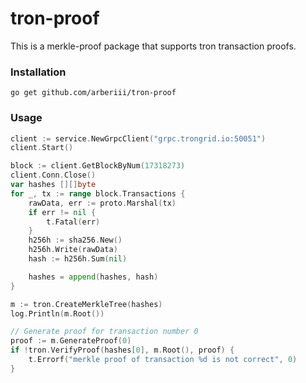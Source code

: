 # tron-proof
This is a merkle-proof package that supports tron transaction proofs.

### Installation
```
go get github.com/arberiii/tron-proof
```

### Usage
```go
client := service.NewGrpcClient("grpc.trongrid.io:50051")
client.Start()

block := client.GetBlockByNum(17318273)
client.Conn.Close()
var hashes [][]byte
for _, tx := range block.Transactions {
    rawData, err := proto.Marshal(tx)
    if err != nil {
        t.Fatal(err)
    }
    h256h := sha256.New()
    h256h.Write(rawData)
    hash := h256h.Sum(nil)

    hashes = append(hashes, hash)
}

m := tron.CreateMerkleTree(hashes)
log.Println(m.Root())

// Generate proof for transaction number 0
proof := m.GenerateProof(0)
if !tron.VerifyProof(hashes[0], m.Root(), proof) {
    t.Errorf("merkle proof of transaction %d is not correct", 0)
}

```
